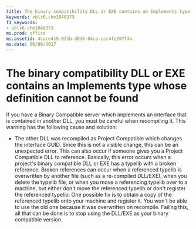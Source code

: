 ```yaml
---
title: The binary compatibility DLL or EXE contains an Implements type whose definition cannot be found
keywords: vblr6.chm1040373
f1_keywords:
- vblr6.chm1040373
ms.prod: office
ms.assetid: 4cace415-821b-d0d6-64ca-ccc4fe207f4a
ms.date: 06/08/2017
---
```



# The binary compatibility DLL or EXE contains an Implements type whose definition cannot be found

If you have a Binary Compatible server which implements an interface that is contained in another DLL, you must be careful when recompiling it. This warning has the following cause and solution:



- The other DLL was recompiled as Project Compatible which changes the interface GUID. Since this is not a visible change, this can be an unexpected error. This can also occur if someone gives you a Project Compatible DLL to reference. Basically, this error occurs when a project's binary compatible DLL or EXE has a typelib with a broken reference. Broken references can occur when a referenced typelib is overwritten by another file (such as a re-compiled DLL/EXE), when you delete the typelib file, or when you move a referencing typelib over to a machine, but either don't move the referenced typelib or don't register the referenced typelib. One possible fix is to obtain a copy of the referenced typelib onto your machine and register it. You won't be able to use the old one because it was overwritten on recompile. Failing this, all that can be done is to stop using the DLL/EXE as your binary compatible version.
    


